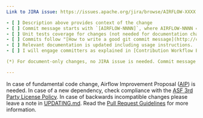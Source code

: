 ```yaml
---
Link to JIRA issue: https://issues.apache.org/jira/browse/AIRFLOW-XXXX

- [ ] Description above provides context of the change
- [ ] Commit message starts with `[AIRFLOW-NNNN]`, where AIRFLOW-NNNN = JIRA ID*
- [ ] Unit tests coverage for changes (not needed for documentation changes)
- [ ] Commits follow "[How to write a good git commit message](http://chris.beams.io/posts/git-commit/)"
- [ ] Relevant documentation is updated including usage instructions.
- [ ] I will engage committers as explained in [Contribution Workflow Example](https://github.com/apache/airflow/blob/master/CONTRIBUTING.rst#contribution-workflow-example).

(*) For document-only changes, no JIRA issue is needed. Commit message starts `[AIRFLOW-XXXX]`.

---
```

In case of fundamental code change, Airflow Improvement Proposal ([AIP](https://cwiki.apache.org/confluence/display/AIRFLOW/Airflow+Improvements+Proposals)) is needed.
In case of a new dependency, check compliance with the [ASF 3rd Party License Policy](https://www.apache.org/legal/resolved.html#category-x).
In case of backwards incompatible changes please leave a note in [UPDATING.md](https://github.com/apache/airflow/blob/master/UPDATING.md).
Read the [Pull Request Guidelines](https://github.com/apache/airflow/blob/master/CONTRIBUTING.rst#pull-request-guidelines) for more information.
